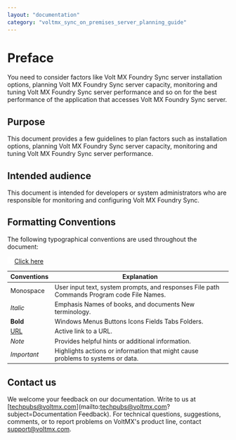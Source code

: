 ```yaml
---
layout: "documentation"
category: "voltmx_sync_on_premises_server_planning_guide"
---
```

                            


Preface
=======

You need to consider factors like Volt MX Foundry Sync server installation options, planning Volt MX Foundry Sync server capacity, monitoring and tuning Volt MX Foundry Sync server performance and so on for the best performance of the application that accesses Volt MX Foundry Sync server.

Purpose
-------

This document provides a few guidelines to plan factors such as installation options, planning Volt MX Foundry Sync server capacity, monitoring and tuning Volt MX Foundry Sync server performance.

Intended audience
-----------------

This document is intended for developers or system administrators who are responsible for monitoring and configuring Volt MX Foundry Sync.

Formatting Conventions
----------------------

The following typographical conventions are used throughout the document:

[![Closed](../Skins/Default/Stylesheets/Images/transparent.gif)Click here](javascript:void(0);)

  
| Conventions | Explanation |
| --- | --- |
| Monospace | User input text, system prompts, and responses File path Commands Program code File Names. |
| _Italic_ | Emphasis Names of books, and documents New terminology. |
| **Bold** | Windows Menus Buttons Icons Fields Tabs Folders. |
| [URL](#) | Active link to a URL. |
| _Note_ | Provides helpful hints or additional information. |
| _Important_ | Highlights actions or information that might cause problems to systems or data. |

Contact us
----------

We welcome your feedback on our documentation. Write to us at [techpubs@voltmx.com](mailto:techpubs@voltmx.com?subject=Documentation Feedback). For technical questions, suggestions, comments, or to report problems on VoltMX's product line, contact [support@voltmx.com](mailto:productsupport@voltmx.com).
